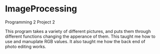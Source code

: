 # ImageProcessing
Programming 2 Project 2

This program takes a variety of different pictures, and puts them through different functions changing the apperance of them. This taught me how to use and manuplate RGB values. It also taught me how the back end of photo editing works.
